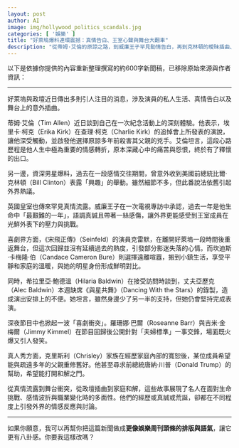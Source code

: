 ```yaml
---
layout: post
author: AI
image: img/hollywood_politics_scandals.jpg
categories: [ '娛樂' ]
title: "好萊塢爆料連環震撼：真情告白、王室心聲與舞台大翻車"  
description: "從蒂姆·艾倫的原諒之路，到威廉王子罕見動情告白，再到克林頓的曖昧插曲、喜劇舞台冷場與名人家庭和解，娛樂圈與政壇八卦齊發，火力全開引爆話題。"  "
---
```

以下是依據你提供的內容重新整理撰寫的約600字新聞稿，已移除原始來源與作者資訊：  

---

好萊塢與政壇近日傳出多則引人注目的消息，涉及演員的私人生活、真情告白以及舞台上的意外插曲。  

蒂姆·艾倫（Tim Allen）近日談到自己在一次紀念活動上的深刻體驗。他表示，埃里卡·柯克（Erika Kirk）在查理·柯克（Charlie Kirk）的追悼會上所發表的演說，讓他深受觸動，並啟發他選擇原諒多年前殺害其父親的兇手。艾倫坦言，這段心路歷程是他人生中極為重要的情感轉折，原本深藏心中的痛苦與怨恨，終於有了釋懷的出口。  

另一邊，資深男星爆料，過去在一段感情交往期間，曾意外收到美國前總統比爾·克林頓（Bill Clinton）表露「興趣」的舉動。雖然細節不多，但此番說法依舊引起外界熱議。  

英國皇室也傳來罕見真情流露。威廉王子在一次電視專訪中承認，過去一年是他生命中「最艱難的一年」，語調真誠且帶著一絲感傷，讓外界更能感受到王室成員在光鮮外表下的壓力與挑戰。  

喜劇界方面，《宋飛正傳》（Seinfeld）的演員克雷默，在離開好萊塢一段時間後重返舞台，但這次回歸並沒有延續過去的熱度，引發部分影迷失落的心情。而坎迪斯·卡梅隆·伯（Candace Cameron Bure）則選擇遠離喧囂，搬到小鎮生活，享受平靜和家庭的溫暖，與她的明星身份形成鮮明對比。  

同時，希拉里亞·鮑德溫（Hilaria Baldwin）在接受訪問時談到，丈夫亞歷克（Alec Baldwin）本週缺席《與星共舞》（Dancing With the Stars）的錄製，造成演出安排上的不便。她坦言，雖然身邊少了另一半的支持，但她仍會堅持完成表演。  

深夜節目中也掀起一波「喜劇衝突」。羅珊娜·巴爾（Roseanne Barr）與吉米·金梅爾（Jimmy Kimmel）在節目回歸後公開針對「夫婦標準」一事交鋒，場面既火爆又引人發笑。  

真人秀方面，克里斯利（Chrisley）家族在經歷家庭內部的寬恕後，某位成員希望能與疏遠多年的父親重修舊好。他甚至尋求前總統唐納·川普（Donald Trump）的幫助，希望能打開和解之門。  

從真情流露到舞台衝突，從政壇插曲到家庭和解，這些故事展現了名人在面對生命挑戰、感情波折與職業變化時的多面性。他們的經歷或真誠或荒誕，卻都在不同程度上引發外界的情感反應與討論。  

---

如果你願意，我可以再幫你把這篇新聞做成**更像娛樂周刊頭條的排版與語氣**，讓它更有八卦感。你要我這樣改嗎？